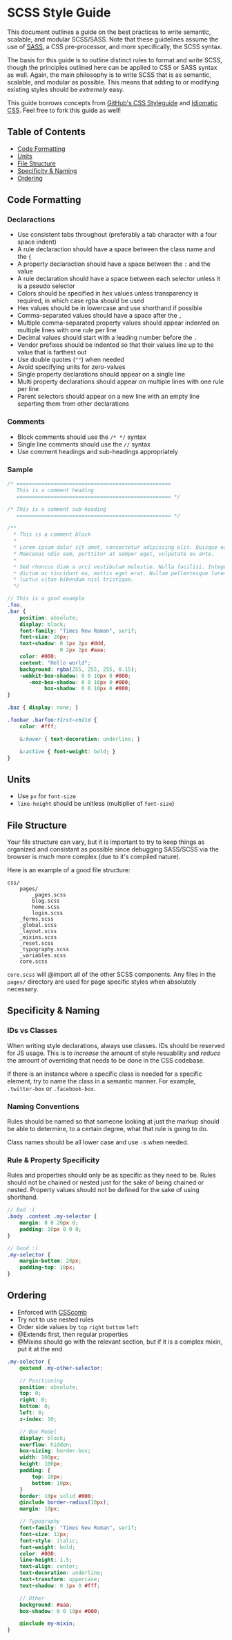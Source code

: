 # SCSS Style Guide

This document outlines a guide on the best practices to write semantic, scalable, and modular SCSS/SASS. Note that these guidelines assume the use of [SASS](http://sass-lang.com/), a CSS pre-processor, and more specifically, the SCSS syntax.

The basis for this guide is to outline distinct rules to format and write SCSS, though the principles outlined here can be applied to CSS or SASS syntax as well. Again, the main philosophy is to write SCSS that is as semantic, scalable, and modular as possible. This means that adding to or modifying existing styles should be _extremely_ easy.

This guide borrows concepts from [GitHub's CSS Styleguide](https://github.com/styleguide/css) and [Idiomatic CSS](https://github.com/necolas/idiomatic-css). Feel free to fork this guide as well!

## Table of Contents

* [Code Formatting](#code-formatting)
* [Units](#units)
* [File Structure](#file-structure)
* [Specificity & Naming](#specificity--naming)
* [Ordering](#ordering)

## Code Formatting

### Declaractions

* Use consistent tabs throughout (preferably a tab character with a four space indent)
* A rule declaraction should have a space between the class name and the `{`
* A property declaraction should have a space between the `:` and the value
* A rule declaration should have a space between each selector unless it is a pseudo selector 
* Colors should be specified in hex values unless transparency is required, in which case rgba should be used
* Hex values should be in lowercase and use shorthand if possible
* Comma-separated values should have a space after the `,`
* Multiple comma-separated property values should appear indented on multiple lines with one rule per line
* Decimal values should start with a leading number before the `.`
* Vendor prefixes should be indented so that their values line up to the value that is farthest out
* Use double quotes (`""`) when needed
* Avoid specifying units for zero-values
* Single property declarations should appear on a single line
* Multi property declarations should appear on multiple lines with one rule per line
* Parent selectors should appear on a new line with an empty line separting them from other declarations

### Comments

* Block comments should use the `/* */` syntax
* Single line comments should use the `//` syntax
* Use comment headings and sub-headings appropriately

### Sample

```scss
/* ==================================================
   This is a comment heading
   ================================================== */

/* This is a comment sub-heading
   ================================================== */

/**
  * This is a comment block
  *
  * Lorem ipsum dolor sit amet, consectetur adipiscing elit. Quisque eu enim leo. 
  * Maecenas odio sem, porttitor at semper eget, vulputate eu ante.
  *
  * Sed rhoncus diam a orci vestibulum molestie. Nulla facilisi. Integer erat nibh, 
  * dictum ac tincidunt eu, mattis eget erat. Nullam pellentesque lorem vel diam 
  * luctus vitae bibendum nisl tristique.
  */

// This is a good example
.foo,
.bar {
	position: absolute;
	display: block;
	font-family: "Times New Roman", serif;
	font-size: 20px;
	text-shadow: 0 1px 2px #ddd,
		         0 2px 2px #aaa;
	color: #000;
	content: "Hello world";
	background: rgba(255, 255, 255, 0.15);
	-webkit-box-shadow: 0 0 10px 0 #000;
	   -moz-box-shadow: 0 0 10px 0 #000;
	        box-shadow: 0 0 10px 0 #000;
}

.baz { display: none; }

.foobar .barfoo:first-child {
	color: #fff;

	&:hover { text-decoration: underline; }

	&:active { font-weight: bold; }
}
```

## Units

* Use `px` for `font-size`
* `line-height` should be unitless (multiplier of `font-size`)

## File Structure

Your file structure can vary, but it is important to try to keep things as organized and consistant as possible since debugging SASS/SCSS via the browser is much more complex (due to it's compiled nature).

Here is an example of a good file structure:

```
css/
	pages/
		_pages.scss
		blog.scss
		home.scss
		login.scss
	_forms.scss
	_global.scss
	_layout.scss
	_mixins.scss
	_reset.scss
	_typography.scss
	_variables.scss
	core.scss
```

`core.scss` will @import all of the other SCSS components. Any files in the `pages/` directory are used for page specific styles when absolutely necessary.

## Specificity & Naming

### IDs vs Classes

When writing style declarations, always use classes. IDs should be reserved for JS usage. This is to _increase_ the amount of style resuability and _reduce_ the amount of overriding that needs to be done in the CSS codebase.

If there is an instance where a specific class is needed for a specific element, try to name the class in a semantic manner. For example, `.twitter-box` or `.facebook-box`.

### Naming Conventions

Rules should be named so that someone looking at just the markup should be able to determine, to a certain degree, what that rule is going to do.

Class names should be all lower case and use `-`s when needed.

### Rule & Property Specificity

Rules and properties should only be as specific as they need to be. Rules should not be chained or nested just for the sake of being chained or nested. Property values should not be defined for the sake of using shorthand.

```scss
// Bad :(
.body .content .my-selector {
	margin: 0 0 20px 0;
	padding: 10px 0 0 0;
}

// Good :)
.my-selector {
	margin-bottom: 20px;
	padding-top: 10px;
}
```

## Ordering

* Enforced with [CSScomb](http://csscomb.com/)
* Try not to use nested rules
* Order side values by `top` `right` `bottom` `left`
* @Extends first, then regular properties
* @Mixins should go with the relevant section, but if it is a complex mixin, put it at the end

```scss
.my-selector {
	@extend .my-other-selector;

	// Positioning
	position: absolute;
	top: 0;
	right: 0;
	bottom: 0;
	left: 0;
	z-index: 10;

	// Box Model
	display: block;
	overflow: hidden;
	box-sizing: border-box;
	width: 100px;
	height: 100px;
	padding: {
		top: 10px;
		bottom: 10px;
	}
	border: 10px solid #000;
	@include border-radius(10px);
	margin: 10px;

	// Typography
	font-family: "Times New Roman", serif;
	font-size: 12px;
	font-style: italic;
	font-weight: bold;
	color: #000;
	line-height: 1.5;
	text-align: center;
	text-decoration: underline;
	text-transform: uppercase;
	text-shadow: 0 1px 0 #fff;

	// Other
	background: #aaa;
	box-shadow: 0 0 10px #000;

	@include my-mixin;
}
```
